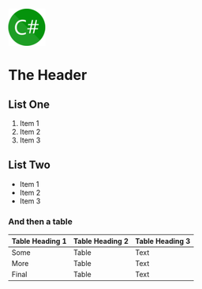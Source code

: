![Alt Text](img/csharp.png "Title Text")

# The Header

## List One

1. Item 1
2. Item 2
3. Item 3

## List Two

* Item 1
* Item 2
* Item 3

### And then a table

| Table Heading 1 | Table Heading 2 | Table Heading 3 |
| --- | --- | --- |
| Some | Table | Text |
| More | Table | Text |
| Final | Table | Text |

